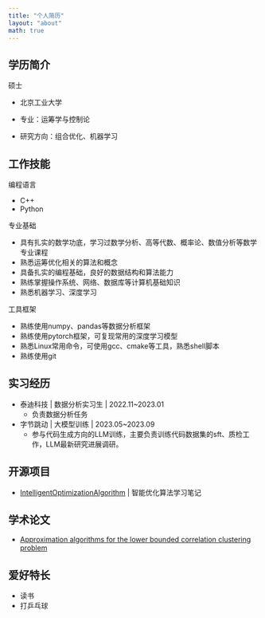 ```yaml
---
title: "个人简历"
layout: "about"
math: true
--- 
```


## 学历简介

硕士

* 北京工业大学

* 专业：运筹学与控制论

* 研究方向：组合优化、机器学习

## 工作技能

编程语言
* C++
* Python

专业基础

* 具有扎实的数学功底，学习过数学分析、高等代数、概率论、数值分析等数学专业课程
* 熟悉运筹优化相关的算法和概念
* 具备扎实的编程基础，良好的数据结构和算法能力
* 熟练掌握操作系统、网络、数据库等计算机基础知识
* 熟悉机器学习、深度学习

工具框架

* 熟练使用numpy、pandas等数据分析框架
* 熟练使用pytorch框架，可复现常用的深度学习模型
* 熟悉Linux常用命令，可使用gcc、cmake等工具，熟悉shell脚本
* 熟练使用git

## 实习经历

* 泰迪科技 |  数据分析实习生 | 2022.11~2023.01
  + 负责数据分析任务
* 字节跳动 | 大模型训练 | 2023.05~2023.09
  + 参与代码生成方向的LLM训练，主要负责训练代码数据集的sft、质检工作，LLM最新研究进展调研。

## 开源项目

* [IntelligentOptimizationAlgorithm](https://github.com/Junhaodada/IntelligentOptimizationAlgorithm) | 智能优化算法学习笔记

## 学术论文

* [Approximation algorithms for the lower bounded correlation clustering problem](https://link.springer.com/article/10.1007/s10878-022-00976-6)

## 爱好特长

* 读书
* 打乒乓球
